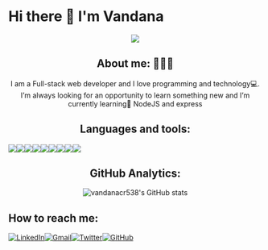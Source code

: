 # Hi there 👋 I'm Vandana

<p align="center">
<a align="center" href="https://github.com/DenverCoder1/readme-typing-svg"><img src="https://readme-typing-svg.herokuapp.com?&font=IBM+Plex+Sans&color=5468FF&size=25&lines=Welcome+to+my+GitHub+Profile!;I'm+a+Full-Stack+web+developer." /></a>
</p>

<h2 align="center">About me: 👨🏽‍💻</h2>
<p align="center">I am a Full-stack web developer and I love programming and technology💻. I’m always looking for an opportunity to learn something new and I’m currently learning🌱 NodeJS and express </p>

<h2 align="center">Languages and tools: </h2>

<div align="center" style="display:flex;margin-right:10px;">
  <img src="https://img.shields.io/badge/GitHub-000000?style=for-the-badge&logo=github&logoColor=fff" />
  <img src="https://img.shields.io/badge/HTML5-E34F26?style=for-the-badge&logo=html5&logoColor=white" />
  <img src="https://img.shields.io/badge/CSS3-1572B6?style=for-the-badge&logo=css3&logoColor=white" />
  <img src="https://img.shields.io/badge/JavaScript-323330?style=for-the-badge&logo=javascript&logoColor=F7DF1E" />
  <img src="https://img.shields.io/badge/React-20232A?style=for-the-badge&logo=react&logoColor=61DAFB" />
  <img src="https://img.shields.io/badge/Node.js-339933?style=for-the-badge&logo=nodedotjs&logoColor=white" />
  <img src="https://img.shields.io/badge/Express.js-000000?style=for-the-badge&logo=express&logoColor=white" />
  <img src="https://img.shields.io/badge/MongoDB-4EA94B?style=for-the-badge&logo=mongodb&logoColor=white" />
  <img src="https://img.shields.io/badge/Postman-ff6600?style=for-the-badge&logo=postman&logoColor=fff" />
</div>

<h2 align="center">GitHub Analytics: </h2>
<div align="center">
  <img src="https://github-readme-stats.vercel.app/api/top-langs/?username=vandanacr538&langs_count=8&theme=algolia" alt="vandanacr538's GitHub stats" />
</div>

<h2 align="left">How to reach me: </h2>
<div align="center" style="display:flex;margin-right:10px;">
  <a target="_blank" href="https://www.linkedin.com/in/vandana-c-476444191/">
    <img src="https://img.shields.io/badge/LinkedIn-0077B5?style=for-the-badge&logo=linkedin&logoColor=white" alt="LinkedIn" />
  </a>
  <a target="_blank" href="mailto: vandanacr538@gmail.com">
    <img src="https://img.shields.io/badge/Gmail-D14836?style=for-the-badge&logo=gmail&logoColor=white" alt="Gmail"/>
  </a>
  <a target="_blank" href="https://twitter.com/Vandana5713">
    <img src="https://img.shields.io/badge/Twitter-1DA1F2?style=for-the-badge&logo=twitter&logoColor=white" alt="Twitter" />
  </a>
  <a target="_blank" href="https://github.com/vandanacr538">
    <img src="https://img.shields.io/badge/GitHub-100000?style=for-the-badge&logo=github&logoColor=white" alt="GitHub" />
  </a>
</div>
